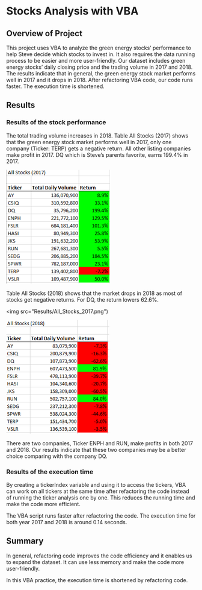 # Stocks Analysis with VBA

## Overview of Project

This project uses VBA to analyze the green energy stocks’ performance to help Steve decide which stocks to invest in. It also requires the data running process to be easier and more user-friendly. Our dataset includes green energy stocks’ daily closing price and the trading volume in 2017 and 2018. The results indicate that in general, the green energy stock market performs well in 2017 and it drops in 2018. After refactoring VBA code, our code runs faster. The execution time is shortened.

## Results

### Results of the stock performance

The total trading volume increases in 2018. Table All Stocks (2017) shows that the green energy stock market performs well in 2017, only one company (Ticker: TERP) gets a negative return. All other listing companies make profit in 2017. DQ which is Steve’s parents favorite, earns 199.4% in 2017. 

![](Results/All_Stocks_2017.png)

Table All Stocks (2018) shows that the market drops in 2018 as most of stocks get negative returns. For DQ, the return lowers 62.6%. 

<img src="Results/All_Stocks_2017.png")

![](Results/All_Stocks_2018.png)

There are two companies, Ticker ENPH and RUN, make profits in both 2017 and 2018. Our results indicate that these two companies may be a better choice comparing with the company DQ.

### Results of the execution time

By creating a tickerIndex variable and using it to access the tickers, VBA can work on all tickers at the same time after refactoring the code instead of running the ticker analysis one by one. This reduces the running time and make the code more efficient.

The VBA script runs faster after refactoring the code. The execution time for both year 2017 and 2018 is around 0.14 seconds.

## Summary

In general, refactoring code improves the code efficiency and it enables us to expand the dataset. It can use less memory and make the code more user-friendly.

In this VBA practice, the execution time is shortened by refactoring code.
